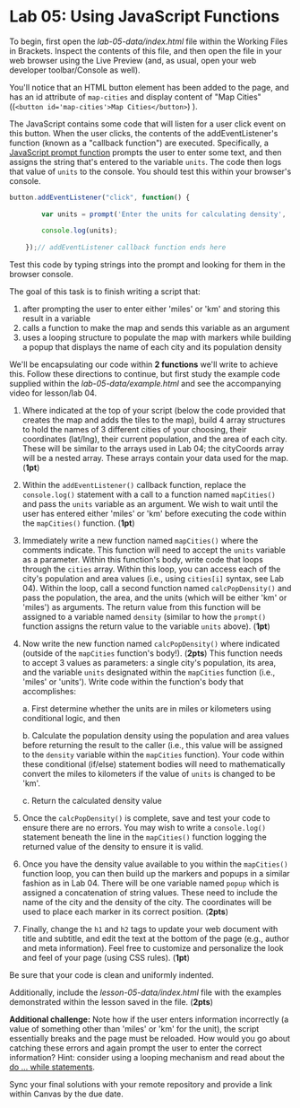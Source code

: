 # Lab 05: Using JavaScript Functions

To begin, first open the *lab-05-data/index.html* file within the Working Files in Brackets.  Inspect the contents of this file, and then open the file in your web browser using the Live Preview (and, as usual, open your web developer toolbar/Console as well). 

You'll notice that an HTML button element has been added to the page, and has an id attribute of `map-cities` and display content of "Map Cities" ((`<button id='map-cities'>Map Cities</button>`) ).

The JavaScript contains some code that will listen for a user click event on this button. When the user clicks, the contents of the addEventListener's function (known as a "callback function") are executed. Specifically, a [JavaScript prompt function](https://developer.mozilla.org/en-US/docs/Web/API/Window/prompt) prompts the user to enter some text, and then assigns the string that's entered to the variable `units`. The code then logs that value of `units` to the console. You should test this within your browser's console.

```javascript
button.addEventListener("click", function() {
         
        var units = prompt('Enter the units for calculating density', 'Enter "miles" or "km"');
        
        console.log(units); 
        
    });// addEventListener callback function ends here
```

Test this code by typing strings into the prompt and looking for them in the browser console.

The goal of this task is to finish writing a script that:

1. after prompting the user to enter either 'miles' or 'km' and storing this result in a variable
2. calls a function to make the map and sends this variable as an argument
3. uses a looping structure to populate the map with markers while building a popup that displays the name of each city and its population density

We'll be encapsulating our code within **2 functions** we'll write to achieve this. Follow these directions to continue, but first study the example code supplied within the *lab-05-data/example.html* and see the accompanying video for lesson/lab 04.

1. Where indicated at the top of your script (below the code provided that creates the map and adds the tiles to the map), build 4 array structures to hold the names of 3 different cities of your choosing, their coordinates (lat/lng), their current population, and the area of each city. These will be similar to the arrays used in Lab 04; the cityCoords array will be a nested array. These arrays contain your data used for the map. (**1pt**)

2. Within the `addEventListener()` callback function, replace the `console.log()` statement with a call to a function named `mapCities()` and pass the `units` variable as an argument. We wish to wait until the user has entered either 'miles' or 'km' before executing the code within the `mapCities()` function. (**1pt**)

3. Immediately write a new function named `mapCities()` where the comments indicate. This function will need to accept the `units` variable as a parameter. Within this function's body, write code that loops through the `cities` array. Within this loop, you can access each of the city's  population and area values (i.e., using `cities[i]` syntax, see Lab 04). Within the loop, call a second function named `calcPopDensity()` and pass the population, the area, and the units (which will be either 'km' or 'miles') as arguments. The return value from this function will be assigned to a variable named `density` (similar to how the `prompt()` function assigns the return value to the variable `units` above). (**1pt**)

4. Now write the new function named `calcPopDensity()` where indicated (outside of the `mapCities` function's body!). (**2pts**) This function needs to accept 3 values as parameters: a single city's population, its area, and the variable `units` designated within the `mapCities` function (i.e., 'miles' or 'units'). Write code within the function's body that accomplishes:

    a. First determine whether the units are in miles or kilometers using conditional logic, and then 
    
    b. Calculate the population density using the population and area values before returning the result to the caller (i.e., this value will be assigned to the `density` variable within the `mapCities` function). Your code within these conditional (if/else) statement bodies will need to mathematically convert the miles to kilometers if the value of `units` is changed to be 'km'.
    
    c. Return the calculated density value

5. Once the  `calcPopDensity()` is complete, save and test your code to ensure there are no errors. You may wish to write a `console.log()` statement beneath the line in the `mapCities()` function logging the returned value of the density to ensure it is valid.

6. Once you have the density value available to you within the `mapCities()` function loop, you can then build up the markers and popups in a similar fashion as in Lab 04. There will be one variable named `popup` which is assigned a concatenation of string values. These need to include the name of the city and the density of the city. The coordinates will be used to place each marker in its correct position. (**2pts**)

7. Finally, change the `h1` and `h2` tags to update your web document with title and subtitle, and edit the text at the bottom of the page (e.g., author and meta information). Feel free to customize and personalize the look and feel of your page (using CSS rules). (**1pt**)

Be sure that your code is clean and uniformly indented.

Additionally, include the *lesson-05-data/index.html* file with the examples demonstrated within the lesson saved in the file. (**2pts**)

**Additional challenge:** Note how if the user enters information incorrectly (a value of something other than 'miles' or 'km' for the unit), the script essentially breaks and the page must be reloaded. How would you go about catching these errors and again prompt the user to enter the correct information? Hint: consider using a looping mechanism and read about the [do ... while statements](https://developer.mozilla.org/en-US/docs/Web/JavaScript/Reference/Statements/do...while).

Sync your final solutions with your remote repository and provide a link within Canvas by the due date.
